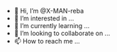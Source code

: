 - 👋 Hi, I’m @X-MAN-reba
- 👀 I’m interested in ...
- 🌱 I’m currently learning ...
- 💞️ I’m looking to collaborate on ...
- 📫 How to reach me ...

<!---
X-MAN-reba/X-MAN-reba is a ✨ special ✨ repository because its `README.md` (this file) appears on your GitHub profile.
You can click the Preview link to take a look at your changes.
--->
